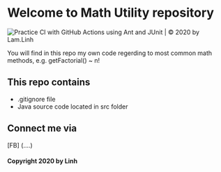 
# Welcome to Math Utility repository
![Practice CI with GitHub Actions using Ant and JUnit | © 2020 by Lam.Linh](https://github.com/linh-newbie/math-util/workflows/Practice%20CI%20with%20GitHub%20Actions%20using%20Ant%20and%20JUnit%20%7C%20%C2%A9%202020%20by%20Lam.Linh/badge.svg)

You will find in this repo my own code 
regerding to most common math methods, e.g.
getFactorial() ~ n!

## This repo contains
* .gitignore file
* Java source code located in src folder

## Connect me via
[FB] (....)

#### Copyright 2020 by Linh 
